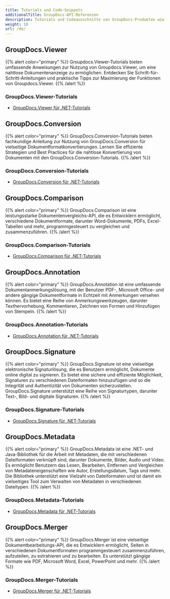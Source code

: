 ```yaml
---
title: Tutorials und Code-Snippets
additionalTitle: GroupDocs-API-Referenzen
description: Tutorials und Codeausschnitte von GroupDocs-Produkten wie GroupDocs.Viewer, GroupDocs.Annotation, GroupDocs.Conversion und anderen Produkten.
weight: 10
url: /de/
---
```


## GroupDocs.Viewer
{{% alert color="primary" %}}
Groupdocs.Viewer-Tutorials bieten umfassende Anweisungen zur Nutzung von Groupdocs.Viewer, um eine nahtlose Dokumentenanzeige zu ermöglichen. Entdecken Sie Schritt-für-Schritt-Anleitungen und praktische Tipps zur Maximierung der Funktionen von Groupdocs.Viewer.
{{% /alert %}}

### GroupDocs.Viewer-Tutorials
- [GroupDocs.Viewer für .NET-Tutorials](../viewer/de/net/)


## GroupDocs.Conversion
{{% alert color="primary" %}}
GroupDocs.Conversion-Tutorials bieten fachkundige Anleitung zur Nutzung von GroupDocs.Conversion für vielseitige Dokumentformatkonvertierungen. Lernen Sie effiziente Strategien und Best Practices für die nahtlose Konvertierung von Dokumenten mit den GroupDocs.Conversion-Tutorials.
{{% /alert %}}

### GroupDocs.Conversion-Tutorials
- [GroupDocs.Conversion für .NET-Tutorials](../conversion/de/net/)


## GroupDocs.Comparison
{{% alert color="primary" %}}
GroupDocs.Comparison ist eine leistungsstarke Dokumentenvergleichs-API, die es Entwicklern ermöglicht, verschiedene Dokumentformate, darunter Word-Dokumente, PDFs, Excel-Tabellen und mehr, programmgesteuert zu vergleichen und zusammenzuführen.
{{% /alert %}}

### GroupDocs.Comparison-Tutorials
- [GroupDocs.Comparison für .NET-Tutorials](../comparison/de/net/)


## GroupDocs.Annotation
{{% alert color="primary" %}}
GroupDocs.Annotation ist eine umfassende Dokumentanmerkungslösung, mit der Benutzer PDF-, Microsoft Office- und andere gängige Dokumentformate in Echtzeit mit Anmerkungen versehen können. Es bietet eine Reihe von Anmerkungswerkzeugen, darunter Texthervorhebung, Kommentieren, Zeichnen von Formen und Hinzufügen von Stempeln.
{{% /alert %}}

### GroupDocs.Annotation-Tutorials
- [GroupDocs.Annotation für .NET-Tutorials](../annotation/de/net/)


## GroupDocs.Signature
{{% alert color="primary" %}}
GroupDocs.Signature ist eine vielseitige elektronische Signaturlösung, die es Benutzern ermöglicht, Dokumente online digital zu signieren. Es bietet eine sichere und effiziente Möglichkeit, Signaturen zu verschiedenen Dateiformaten hinzuzufügen und so die Integrität und Authentizität von Dokumenten sicherzustellen. GroupDocs.Signature unterstützt eine Reihe von Signaturtypen, darunter Text-, Bild- und digitale Signaturen.
{{% /alert %}}

### GroupDocs.Signature-Tutorials
- [GroupDocs.Signature für .NET-Tutorials](../signature/de/net/)


## GroupDocs.Metadata
{{% alert color="primary" %}}
GroupDocs.Metadata ist eine .NET- und Java-Bibliothek für die Arbeit mit Metadaten, die mit verschiedenen Dateiformaten verknüpft sind, darunter Dokumente, Bilder, Audio und Video. Es ermöglicht Benutzern das Lesen, Bearbeiten, Entfernen und Vergleichen von Metadateneigenschaften wie Autor, Erstellungsdatum, Tags und mehr. Die Bibliothek unterstützt eine Vielzahl von Dateiformaten und ist damit ein vielseitiges Tool zum Verwalten von Metadaten in verschiedenen Dateitypen.
{{% /alert %}}

### GroupDocs.Metadata-Tutorials
- [GroupDocs.Metadata für .NET-Tutorials](../metadata/de/net/)


## GroupDocs.Merger
{{% alert color="primary" %}}
GroupDocs.Merger ist eine vielseitige Dokumentbearbeitungs-API, die es Entwicklern ermöglicht, Seiten in verschiedenen Dokumentformaten programmgesteuert zusammenzuführen, aufzuteilen, zu extrahieren und zu bearbeiten. Es unterstützt gängige Formate wie PDF, Microsoft Word, Excel, PowerPoint und mehr.
{{% /alert %}}

### GroupDocs.Merger-Tutorials
- [GroupDocs.Merger für .NET-Tutorials](../merger/de/net/)